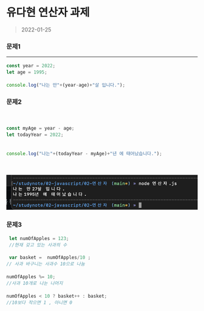# 유다현 연산자 과제
> 2022-01-25
### 문제1
---
```javascript
const year = 2022;
let age = 1995;

console.log("나는 만"+(year-age)+"살 입니다.");


```

### 문제2

```javascript


const myAge = year - age;
let todayYear = 2022;


console.log("나는"+(todayYear - myAge)+"년 에 태어났습니다.");




```
![문제1 결과](img.png)


### 문제3

```javascript 
 let numOfApples = 123;
 //현재 갖고 있는 사과의 수

 var basket =  numOfApples/10 ;
// 사과 바구니는 사과수 10으로 나눔

numOfApples %= 10;
//사과 10개로 나눈 나머지

numOfApples < 10 ? basket++ : basket;
//10보다 작으면 1 , 아니면 0





```
